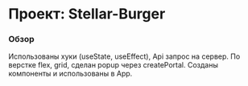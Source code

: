 # Проект: Stellar-Burger

### Обзор

Использованы хуки (useState, useEffect), Api запрос на сервер. По верстке flex, grid, сделан popup через createPortal. Созданы компоненты и использованы в App.
